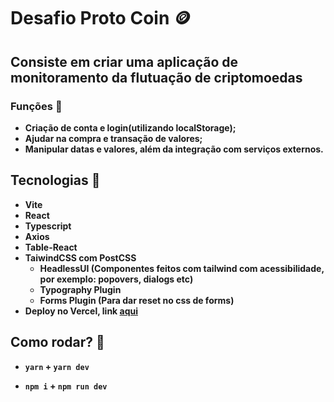 # Desafio Proto Coin :coin:

## Consiste em criar uma aplicação de monitoramento da flutuação de criptomoedas

### Funções :thinking:

<strong>

- Criação de conta e login(utilizando localStorage);
- Ajudar na compra e transação de valores;
- Manipular datas e valores, além da integração com serviços externos.

</strong>

## Tecnologias :crystal_ball:

<strong>

- Vite
- React
- Typescript
- Axios
- Table-React
- TaiwindCSS com PostCSS
  - HeadlessUI (Componentes feitos com tailwind com acessibilidade, por exemplo: popovers, dialogs etc)
  - Typography Plugin
  - Forms Plugin (Para dar reset no css de forms)
- Deploy no Vercel, link <a target="_BLANK" href="https://proto-coin.vercel.app/">aqui</a>

</strong>

## Como rodar? :flashlight:

<strong>

- `yarn` + `yarn dev`

- `npm i` + `npm run dev`
  </strong>
